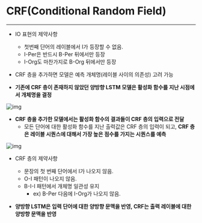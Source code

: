 # **CRF(Conditional Random Field)**

<hr>

- IO 표현의 제약사항
  - 첫번째 단어의 레이블에서 I가 등장할 수 없음. 
  - I-Per은 반드시 B-Per 뒤에서만 등장
  - I-Org도 마찬가지로 B-Org 뒤에서만 등장
- CRF 층을 추가하면 모델은 예측 개체명(레이블 사이의 의존성) 고려 가능

- **기존에 CRF 층이 존재하지 않았던 양방향 LSTM 모델은 활성화 함수를 지난 시점에서 개체명을 결정**

![img](https://wikidocs.net/images/page/34156/bilstmcrf1.PNG)

- **CRF 층을 추가한 모델에서는 활성화 함수의 결과들이 CRF 층의 입력으로 전달**
  - 모든 단어에 대한 활성화 함수를 지난 출력값은 CRF 층의 입력이 되고, **CRF 층은 레이블 시퀀스에 대해서 가장 높은 점수를 가지는 시퀀스를 예측**

![img](https://wikidocs.net/images/page/34156/bilstmcrf3.PNG)

- CRF 층의 제약사항
  - 문장의 첫 번째 단어에서 I가 나오지 않음.
  - O-I 패턴이 나오지 않음.
  - B-I-I 패턴에서 개체명 일관성 유지
    - ex) B-Per 다음에 I-Org가 나오지 않음.

- **양방향 LSTM은 입력 단어에 대한 양방향 문맥을 반영, CRF는 출력 레이블에 대한 양방향 문맥을 반영**
